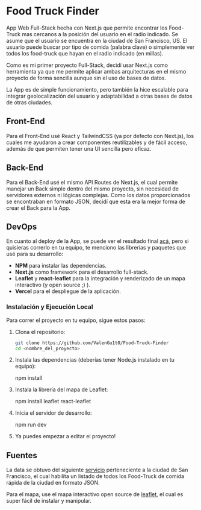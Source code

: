 
# Food Truck Finder

App Web Full-Stack hecha con Next.js que permite encontrar los Food-Truck mas cercanos a la posición del usuario en el radio indicado. Se asume que el usuario se encuentra en la ciudad de San Francisco, US. El usuario puede buscar por tipo de comida (palabra clave) o simplemente ver todos los food-truck que hayan en el radio indicado (en millas).

Como es mi primer proyecto Full-Stack, decidí usar Next.js como herramienta ya que me permite aplicar ambas arquitecturas en el mismo proyecto de forma sencilla aunque sin el uso de bases de datos.

La App es de simple funcionamiento, pero también la hice escalable para integrar geolocalización del usuario y adaptabilidad a otras bases de datos de otras ciudades. 


## Front-End

Para el Front-End usé React y TailwindCSS (ya por defecto con Next.js), los cuales me ayudaron a crear componentes reutilizables y de fácil acceso, además de que permiten tener una UI sencilla pero eficaz.


## Back-End

Para el Back-End usé el mismo API Routes de Next.js, el cual permite manejar un Back simple dentro del mismo proyecto, sin necesidad de servidores externos ni lógicas complejas. Como los datos proporcionados se encontraban en formato JSON, decidí que esta era la mejor forma de crear el Back para la App.


## DevOps

En cuanto al deploy de la App, se puede ver el resultado final [acá](https://food-truck-finder-red.vercel.app/), pero si quisieras correrlo en tu equipo, te menciono las librerías y paquetes que usé para su desarrollo:

- **NPM** para instalar las dependencias.
- **Next.js** como framework para el desarrollo full-stack.
- **Leaflet** y **react-leaflet** para la integración y renderizado de un mapa interactivo (y open source ;) ).
- **Vercel** para el despliegue de la aplicación.

### Instalación y Ejecución Local

Para correr el proyecto en tu equipo, sigue estos pasos:

1. Clona el repositorio:

   ```sh
   git clone https://github.com/ValenGu1t0/Food-Truck-Finder
   cd <nombre_del_proyecto>

2. Instala las dependencias (deberías tener Node.js instalado en tu equipo):

    npm install

3. Instala la librería del mapa de Leaflet:
 
    npm install leaflet react-leaflet

4. Inicia el servidor de desarrollo:

    npm run dev
   
5. Ya puedes empezar a editar el proyecto!

## Fuentes

La data se obtuvo del siguiente [servicio](https://data.sfgov.org/Economy-and-Community/Mobile-Food-Facility-Permit/rqzj-sfat/about_data) perteneciente a la ciudad de San Francisco, el cual habilita un listado de todos los Food-Truck de comida rápida de la ciudad en formato JSON.

Para el mapa, use el mapa interactivo open source de [leaflet](https://leafletjs.com/), el cual es super fácil de instalar y manipular. 


